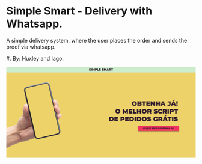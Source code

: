 # Simple Smart - Delivery with Whatsapp.
A simple delivery system, where the user places the order and sends the proof via whatsapp.

#. By: Huxley and Iago.

![](ss.png)
